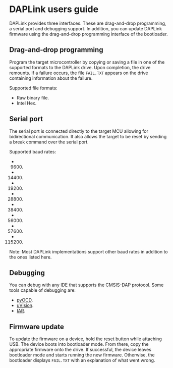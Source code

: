 # DAPLink users guide

DAPLink provides three interfaces. These are drag-and-drop programming, a serial port and debugging support. In addition, you can update DAPLink firmware using the drag-and-drop programming interface of the bootloader.

## Drag-and-drop programming

Program the target microcontroller by copying or saving a file in one of the supported formats to the DAPLink drive. Upon completion, the drive remounts. If a failure occurs, the file `FAIL.TXT` appears on the drive containing information about the failure.

Supported file formats:

- Raw binary file.
- Intel Hex.

## Serial port

The serial port is connected directly to the target MCU allowing for bidirectional communication. It also allows the target to be reset by sending a break command over the serial port.

Supported baud rates:

- 9600.
- 14400.
- 19200.
- 28800.
- 38400.
- 56000.
- 57600.
- 115200.

Note: Most DAPLink implementations support other baud rates in addition to the ones listed here.

## Debugging

You can debug with any IDE that supports the CMSIS-DAP protocol. Some tools capable of debugging are:

- [pyOCD](https://github.com/mbedmicro/pyOCD).
- [uVision](http://www.keil.com/).
- [IAR](https://www.iar.com/).

## Firmware update

To update the firmware on a device, hold the reset button while attaching USB. The device boots into bootloader mode. From there, copy the appropriate firmware onto the drive. If successful, the device leaves bootloader mode and starts running the new firmware. Otherwise, the bootloader displays `FAIL.TXT` with an explanation of what went wrong.
